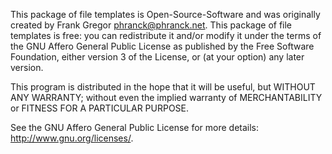 This package of file templates is Open-Source-Software and was originally created by Frank Gregor <phranck@phranck.net>. This package of file templates is free: you can redistribute it and/or modify it under the terms of the GNU Affero General Public License as published by the Free Software Foundation, either version 3 of the License, or (at your option) any later version.

This program is distributed in the hope that it will be useful, but WITHOUT ANY WARRANTY; without even the implied warranty of MERCHANTABILITY or FITNESS FOR A PARTICULAR PURPOSE. 

See the GNU Affero General Public License for more details:
<http://www.gnu.org/licenses/>.
